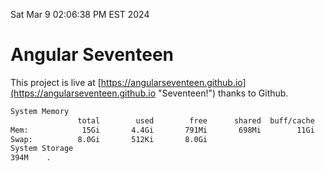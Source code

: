 Sat Mar  9 02:06:38 PM EST 2024

# Angular Seventeen


This project is live at [https://angularseventeen.github.io](https://angularseventeen.github.io "Seventeen!") thanks to Github.

```bash
System Memory
               total        used        free      shared  buff/cache   available
Mem:            15Gi       4.4Gi       791Mi       698Mi        11Gi        10Gi
Swap:          8.0Gi       512Ki       8.0Gi
System Storage
394M	.
